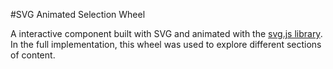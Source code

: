 #SVG Animated Selection Wheel

A interactive component built with SVG and animated with the [svg.js library](http://www.svgjs.com/).  In the full implementation, this wheel was used to explore different sections of content.